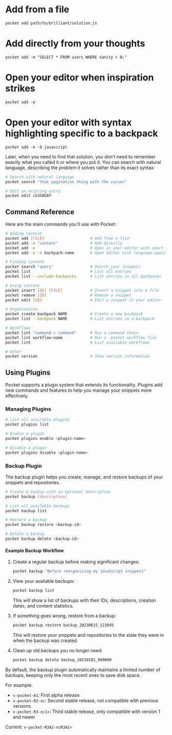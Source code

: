 # Add from a file
`pocket add path/to/brilliant/solution.js`

# Add directly from your thoughts
`pocket add -m "SELECT * FROM users WHERE sanity > 0;"`

# Open your editor when inspiration strikes
`pocket add -e`

# Open your editor with syntax highlighting specific to a backpack
`pocket add -e -b javascript`

Later, when you need to find that solution, you don't need to remember exactly what you called it or where you put it. You can search with natural language, describing the problem it solves rather than its exact syntax:

```bash
# Search with natural language
pocket search "that pagination thing with the cursor"

# Edit an existing entry
pocket edit c5358b8f
```

## Command Reference

Here are the main commands you'll use with Pocket:

```bash
# Adding content
pocket add [FILE]                    # Add from a file
pocket add -m "content"              # Add directly
pocket add -e                        # Open in your editor with smart templates
pocket add -e -b backpack-name       # Open editor with language-specific highlighting

# Finding content
pocket search "query"                # Search your snippets
pocket list                          # List all entries
pocket list --include-backpacks      # List entries in all backpacks

# Using content
pocket insert [ID] [FILE]            # Insert a snippet into a file
pocket remove [ID]                   # Remove a snippet
pocket edit [ID]                     # Edit a snippet in your editor

# Organization
pocket create backpack NAME          # Create a new backpack
pocket list --backpack NAME          # List entries in a backpack

# Workflows
pocket lint "command > command"      # Run a command chain
pocket lint workflow-name            # Run a .pocket workflow file
pocket lint                          # List available workflows

# Other
pocket version                       # Show version information
```

## Using Plugins

Pocket supports a plugin system that extends its functionality. Plugins add new commands and features to help you manage your snippets more effectively.

### Managing Plugins

```bash
# List all available plugins
pocket plugins list

# Enable a plugin
pocket plugins enable <plugin-name>

# Disable a plugin
pocket plugins disable <plugin-name>
```

### Backup Plugin

The backup plugin helps you create, manage, and restore backups of your snippets and repositories.

```bash
# Create a backup with an optional description
pocket backup [description]

# List all available backups
pocket backup list

# Restore a backup
pocket backup restore <backup-id>

# Delete a backup
pocket backup delete <backup-id>
```

#### Example Backup Workflow

1. Create a regular backup before making significant changes:
   ```bash
   pocket backup "Before reorganizing my JavaScript snippets"
   ```

2. View your available backups:
   ```bash
   pocket backup list
   ```
   This will show a list of backups with their IDs, descriptions, creation dates, and content statistics.

3. If something goes wrong, restore from a backup:
   ```bash
   pocket backup restore backup_20230615_123045
   ```
   This will restore your snippets and repositories to the state they were in when the backup was created.

4. Clean up old backups you no longer need:
   ```bash
   pocket backup delete backup_20230101_090000
   ```

By default, the backup plugin automatically maintains a limited number of backups, keeping only the most recent ones to save disk space.

For example:
- `v-pocket-A1`: First alpha release
- `v-pocket-R2-nc`: Second stable release, not compatible with previous versions
- `v-pocket-R3-nc1<`: Third stable release, only compatible with version 1 and newer

Current: `v-pocket-R3A2-ncR3A1<`